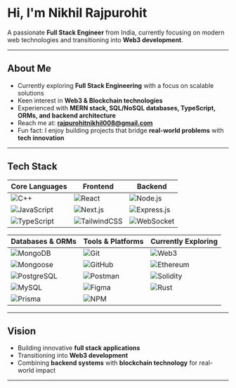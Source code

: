 # Hi, I'm Nikhil Rajpurohit  

A passionate **Full Stack Engineer** from India, currently focusing on modern web technologies and transitioning into **Web3 development**.  

---

## About Me
- Currently exploring **Full Stack Engineering** with a focus on scalable solutions  
- Keen interest in **Web3 & Blockchain technologies**  
- Experienced with **MERN stack, SQL/NoSQL databases, TypeScript, ORMs, and backend architecture**  
- Reach me at: **rajpurohitnikhil008@gmail.com**  
- Fun fact: I enjoy building projects that bridge **real-world problems** with **tech innovation**  

---

## Tech Stack  

| **Core Languages** | **Frontend** | **Backend** |
|--------------------|--------------|-------------|
| ![C++](https://img.shields.io/badge/C++-00599C?style=for-the-badge&logo=c%2B%2B&logoColor=white) | ![React](https://img.shields.io/badge/React-20232A?style=for-the-badge&logo=react&logoColor=61DAFB) | ![Node.js](https://img.shields.io/badge/Node.js-43853D?style=for-the-badge&logo=node.js&logoColor=white) |
| ![JavaScript](https://img.shields.io/badge/JavaScript-F7DF1E?style=for-the-badge&logo=javascript&logoColor=black) | ![Next.js](https://img.shields.io/badge/Next.js-000000?style=for-the-badge&logo=next.js&logoColor=white) | ![Express.js](https://img.shields.io/badge/Express.js-404D59?style=for-the-badge) |
| ![TypeScript](https://img.shields.io/badge/TypeScript-007ACC?style=for-the-badge&logo=typescript&logoColor=white) | ![TailwindCSS](https://img.shields.io/badge/Tailwind_CSS-38B2AC?style=for-the-badge&logo=tailwind-css&logoColor=white) | ![WebSocket](https://img.shields.io/badge/WebSocket-010101?style=for-the-badge&logo=socket.io&logoColor=white) |

| **Databases & ORMs** | **Tools & Platforms** | **Currently Exploring** |
|-----------------------|-----------------------|-------------------------|
| ![MongoDB](https://img.shields.io/badge/MongoDB-4EA94B?style=for-the-badge&logo=mongodb&logoColor=white) | ![Git](https://img.shields.io/badge/Git-F05033?style=for-the-badge&logo=git&logoColor=white) | ![Web3](https://img.shields.io/badge/Web3-DC5B18?style=for-the-badge&logo=web3.js&logoColor=white) |
| ![Mongoose](https://img.shields.io/badge/Mongoose-880000?style=for-the-badge&logo=mongoose&logoColor=white) | ![GitHub](https://img.shields.io/badge/GitHub-181717?style=for-the-badge&logo=github) | ![Ethereum](https://img.shields.io/badge/Ethereum-3C3C3D?style=for-the-badge&logo=ethereum&logoColor=white) |
| ![PostgreSQL](https://img.shields.io/badge/PostgreSQL-316192?style=for-the-badge&logo=postgresql&logoColor=white) | ![Postman](https://img.shields.io/badge/Postman-FF6C37?style=for-the-badge&logo=postman&logoColor=white) | ![Solidity](https://img.shields.io/badge/Solidity-363636?style=for-the-badge&logo=solidity&logoColor=white) |
| ![MySQL](https://img.shields.io/badge/MySQL-005C84?style=for-the-badge&logo=mysql&logoColor=white) | ![Figma](https://img.shields.io/badge/Figma-F24E1E?style=for-the-badge&logo=figma&logoColor=white) | ![Rust](https://img.shields.io/badge/Rust-000000?style=for-the-badge&logo=rust&logoColor=white) |
| ![Prisma](https://img.shields.io/badge/Prisma-2D3748?style=for-the-badge&logo=prisma&logoColor=white) | ![NPM](https://img.shields.io/badge/NPM-CB3837?style=for-the-badge&logo=npm&logoColor=white) | |

---

## Vision
- Building innovative **full stack applications**  
- Transitioning into **Web3 development**  
- Combining **backend systems** with **blockchain technology** for real-world impact  

---
